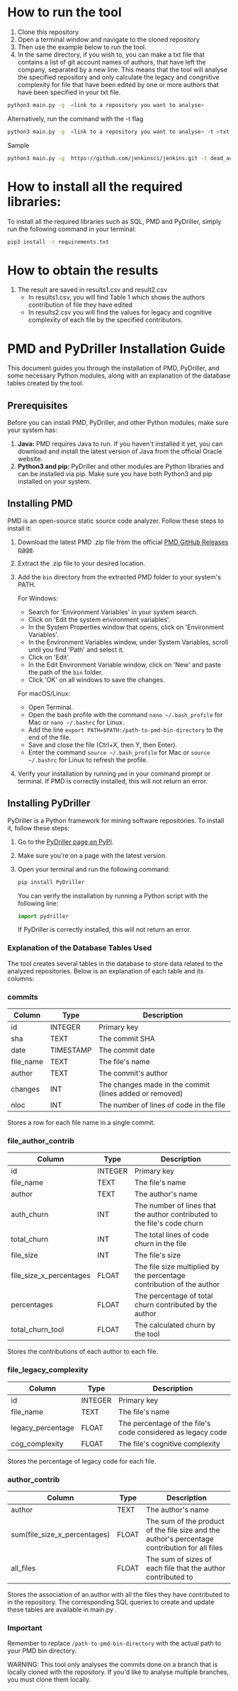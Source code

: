 

# How to run the tool
1. Clone this repository
2. Open a terminal window and navigate to the cloned repository
3. Then use the example below to run the tool.
4. In the same directory, if you wish to, you can make a txt file that contains a list of git account names of authors, that have left the company, separated by a new line. This means that the tool will analyse the specified repository and only calculate the legacy and congnitive complexity for file that have been edited by one or more authors that have been specified in your txt file.

```bash
python3 main.py -g  <link to a repository you want to analyse> 
```
Alternatively, run the command with the -t flag
```bash
python3 main.py -g  <link to a repository you want to analyse> -t <txt file>
```

Sample
```bash
python3 main.py -g  https://github.com/jenkinsci/jenkins.git -t dead_authors.txt
```


# How to install all the required libraries:
To install all the required libraries such as SQL, PMD and PyDriller, simply run the following command in your terminal:
```bash
pip3 install -r requirements.txt
```


# How to obtain the results
1. The result are saved in results1.csv and result2.csv
   - In results1.csv, you will find Table 1 which shows the authors contribution of file they have edited
   - In results2.csv you will find the values for legacy and cognitive complexity of each file by the specified contributors. 


# PMD and PyDriller Installation Guide

This document guides you through the installation of PMD, PyDriller, and some necessary Python modules, along with an explanation of the database tables created by the tool.

## Prerequisites

Before you can install PMD, PyDriller, and other Python modules, make sure your system has:

1. **Java:** PMD requires Java to run. If you haven't installed it yet, you can download and install the latest version of Java from the official Oracle website.
2. **Python3 and pip:** PyDriller and other modules are Python libraries and can be installed via pip. Make sure you have both Python3 and pip installed on your system.

## Installing PMD

PMD is an open-source static source code analyzer. Follow these steps to install it:

1. Download the latest PMD .zip file from the official [PMD GitHub Releases page](https://github.com/pmd/pmd/releases).
2. Extract the .zip file to your desired location.
3. Add the `bin` directory from the extracted PMD folder to your system's PATH. 
   
   For Windows:
   - Search for 'Environment Variables' in your system search.
   - Click on 'Edit the system environment variables'.
   - In the System Properties window that opens, click on 'Environment Variables'.
   - In the Environment Variables window, under System Variables, scroll until you find 'Path' and select it.
   - Click on 'Edit'.
   - In the Edit Environment Variable window, click on 'New' and paste the path of the `bin` folder.
   - Click 'OK' on all windows to save the changes.
   
   For macOS/Linux:
   - Open Terminal.
   - Open the bash profile with the command `nano ~/.bash_profile` for Mac or `nano ~/.bashrc` for Linux.
   - Add the line `export PATH=$PATH:/path-to-pmd-bin-directory` to the end of the file.
   - Save and close the file (Ctrl+X, then Y, then Enter).
   - Enter the command `source ~/.bash_profile` for Mac or `source ~/.bashrc` for Linux to refresh the profile.
4. Verify your installation by running `pmd` in your command prompt or terminal. If PMD is correctly installed, this will not return an error.

## Installing PyDriller

PyDriller is a Python framework for mining software repositories. To install it, follow these steps:

1. Go to the [PyDriller page on PyPI](https://pypi.org/project/PyDriller/).
2. Make sure you’re on a page with the latest version.
3. Open your terminal and run the following command:

   ```bash
   pip install PyDriller
   ```
   
   You can verify the installation by running a Python script with the following line:

   ```python
   import pydriller
   ```
   
   If PyDriller is correctly installed, this will not return an error.



### Explanation of the Database Tables Used

The tool creates several tables in the database to store data related to the analyzed repositories. Below is an explanation of each table and its columns:



### commits



| Column | Type | Description |
| --- | --- | --- |
| id | INTEGER | Primary key |
| sha | TEXT | The commit SHA |
| date | TIMESTAMP | The commit date |
| file_name | TEXT | The file's name |
| author | TEXT | The commit's author |
| changes | INT | The changes made in the commit (lines added or removed) |
| nloc | INT | The number of lines of code in the file |

Stores a row for each file name in a single commit. 


### file_author_contrib



| Column | Type | Description |
| --- | --- | --- |
| id | INTEGER | Primary key |
| file_name | TEXT | The file's name |
| author | TEXT | The author's name |
| auth_churn | INT | The number of lines that the author contributed to the file's code churn |
| total_churn | INT | The total lines of code churn in the file |
| file_size | INT | The file's size |
| file_size_x_percentages | FLOAT | The file size multiplied by the percentage contribution of the author |
| percentages | FLOAT | The percentage of total churn contributed by the author |
| total_churn_tool | FLOAT | The calculated churn by the tool |

Stores the contributions of each author to each file.


### file_legacy_complexity

| Column | Type | Description |
| --- | --- | --- |
| id | INTEGER | Primary key |
| file_name | TEXT | The file's name |
| legacy_percentage | FLOAT | The percentage of the file's code considered as legacy code |
| cog_complexity | FLOAT | The file's cognitive complexity |


Stores the percentage of legacy code for each file.

### author_contrib



| Column | Type | Description |
| --- | --- | --- |
| author | TEXT | The author's name |
| sum(file_size_x_percentages) | FLOAT | The sum of the product of the file size and the author's percentage contribution for all files |
| all_files | FLOAT | The sum of sizes of each file that the author contributed to |

Stores the association of an author with all the files they have contributed to in the repository.
The corresponding SQL queries to create and update these tables are available in main.py .

### Important

Remember to replace `/path-to-pmd-bin-directory` with the actual path to your PMD bin directory.

WARNING: This tool only analyses the commits done on a branch that is locally cloned with the repository. If you'd like to analyse multiple branches, you must clone them locally.
